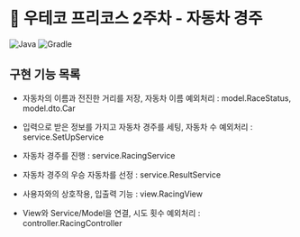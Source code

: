 # 🚗 우테코 프리코스 2주차 - 자동차 경주

![Java](https://img.shields.io/badge/Java-21-blue.svg)
![Gradle](https://img.shields.io/badge/Gradle-8.7-green.svg)

## 구현 기능 목록

- 자동차의 이름과 전진한 거리를 저장, 자동차 이름 예외처리 : model.RaceStatus, model.dto.Car


- 입력으로 받은 정보를 가지고 자동차 경주를 세팅, 자동차 수 예외처리 : service.SetUpService


- 자동차 경주를 진행 : service.RacingService


- 자동차 경주의 우승 자동차를 선정 : service.ResultService


- 사용자와의 상호작용, 입출력 기능 : view.RacingView


- View와 Service/Model을 연결, 시도 횟수 예외처리 : controller.RacingController
